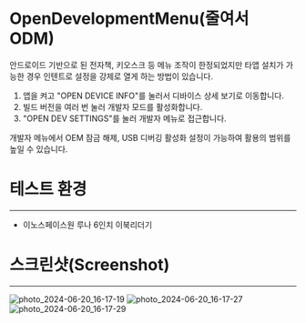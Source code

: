 # OpenDevelopmentMenu(줄여서 ODM)
안드로이드 기반으로 된 전자책, 키오스크 등 메뉴 조작이 한정되었지만 타앱 설치가 가능한 경우 인텐트로 설정을 강제로 열게 하는 방법이 있습니다.

1. 앱을 켜고 "OPEN DEVICE INFO"를 눌러서 디바이스 상세 보기로 이동합니다.
2. 빌드 버전을 여러 번 눌러 개발자 모드를 활성화합니다.
3. "OPEN DEV SETTINGS"를 눌러 개발자 메뉴로 접근합니다.

개발자 메뉴에서 OEM 잠금 해제, USB 디버깅 활성화 설정이 가능하여 활용의 범위를 높일 수 있습니다. 


# 테스트 환경
---
* 이노스페이스원 루나 6인치 이북리더기

# 스크린샷(Screenshot)
---
![photo_2024-06-20_16-17-19](https://github.com/devjanger/OpenDevelopmentMenu/assets/55939719/e5b209bc-7613-4cbf-aee1-1ac66e8fd152)
![photo_2024-06-20_16-17-27](https://github.com/devjanger/OpenDevelopmentMenu/assets/55939719/50ce534c-3ecb-4092-bd31-7eed9d8efd62)
![photo_2024-06-20_16-17-29](https://github.com/devjanger/OpenDevelopmentMenu/assets/55939719/35c83561-7c99-42f2-b528-462b799562d1)
